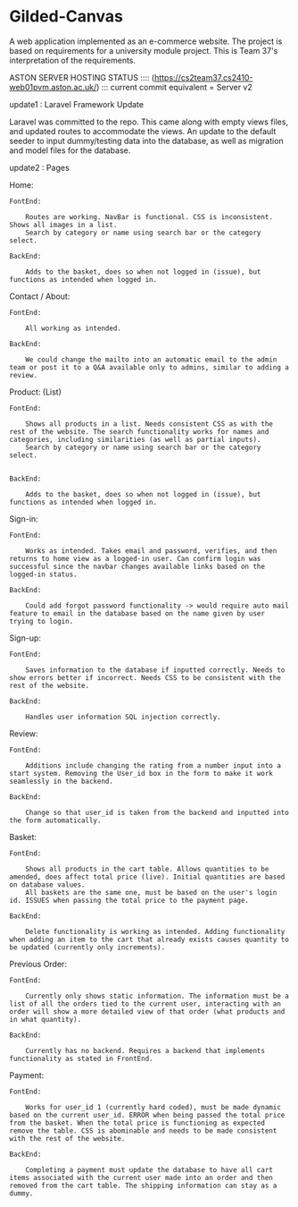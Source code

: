 # Gilded-Canvas
A web application implemented as an e-commerce website. The project is based on requirements for a university module project. This is Team 37's interpretation of the requirements.

ASTON SERVER HOSTING STATUS :::: (https://cs2team37.cs2410-web01pvm.aston.ac.uk/) ::: current commit equivalent = Server v2 

update1 : Laravel Framework Update

Laravel was committed to the repo. This came along with empty views files, and updated routes to accommodate the views. An update to the default seeder to input dummy/testing data into the database, as well as migration and model files for the database.

update2 : Pages

Home: 

	FontEnd:

		Routes are working. NavBar is functional. CSS is inconsistent. Shows all images in a list.
		Search by category or name using search bar or the category select.

	BackEnd:

		Adds to the basket, does so when not logged in (issue), but functions as intended when logged in.

Contact / About:

	FontEnd:

		All working as intended.

	BackEnd:

		We could change the mailto into an automatic email to the admin team or post it to a Q&A available only to admins, similar to adding a review.

Product: (List)

	FontEnd:
	
		Shows all products in a list. Needs consistent CSS as with the rest of the website. The search functionality works for names and categories, including similarities (as well as partial inputs).
		Search by category or name using search bar or the category select.


	BackEnd:
	
		Adds to the basket, does so when not logged in (issue), but functions as intended when logged in. 

Sign-in:

	FontEnd:

		Works as intended. Takes email and password, verifies, and then returns to home view as a logged-in user. Can confirm login was successful since the navbar changes available links based on the logged-in status.

	BackEnd:
		
 		Could add forgot password functionality -> would require auto mail feature to email in the database based on the name given by user trying to login.

Sign-up:

	FontEnd:
		
 		Saves information to the database if inputted correctly. Needs to show errors better if incorrect. Needs CSS to be consistent with the rest of the website.

	BackEnd:

 		Handles user information SQL injection correctly. 

Review:

	FontEnd:

 		Additions include changing the rating from a number input into a start system. Removing the User_id box in the form to make it work seamlessly in the backend. 

	BackEnd:

		Change so that user_id is taken from the backend and inputted into the form automatically.
  
Basket:

	FontEnd:

 		Shows all products in the cart table. Allows quantities to be amended, does affect total price (live). Initial quantities are based on database values.
   		All baskets are the same one, must be based on the user's login id. ISSUES when passing the total price to the payment page.

	BackEnd:

 		Delete functionality is working as intended. Adding functionality when adding an item to the cart that already exists causes quantity to be updated (currently only increments).

Previous Order:

	FontEnd:

 		Currently only shows static information. The information must be a list of all the orders tied to the current user, interacting with an order will show a more detailed view of that order (what products and in what quantity). 

	BackEnd:

		Currently has no backend. Requires a backend that implements functionality as stated in FrontEnd.

Payment:

	FontEnd:

 		Works for user_id 1 (currently hard coded), must be made dynamic based on the current user_id. ERROR when being passed the total price from the basket. When the total price is functioning as expected remove the table. CSS is abominable and needs to be made consistent with the rest of the website.

	BackEnd:

		Completing a payment must update the database to have all cart items associated with the current user made into an order and then removed from the cart table. The shipping information can stay as a dummy.

   
